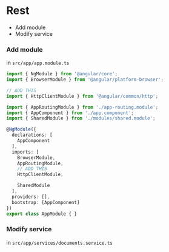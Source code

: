 # Rest
* Add module
* Modify service

### Add module
in `src/app/app.module.ts`
```ts
import { NgModule } from '@angular/core';
import { BrowserModule } from '@angular/platform-browser';

// ADD THIS
import { HttpClientModule } from '@angular/common/http';

import { AppRoutingModule } from './app-routing.module';
import { AppComponent } from './app.component';
import { SharedModule } from './modules/shared.module';

@NgModule({
  declarations: [
    AppComponent
  ],
  imports: [
    BrowserModule,
    AppRoutingModule,
    // ADD THIS
    HttpClientModule,

    SharedModule
  ],
  providers: [],
  bootstrap: [AppComponent]
})
export class AppModule { }
```

### Modify service
in `src/app/services/documents.service.ts`
```ts

```
